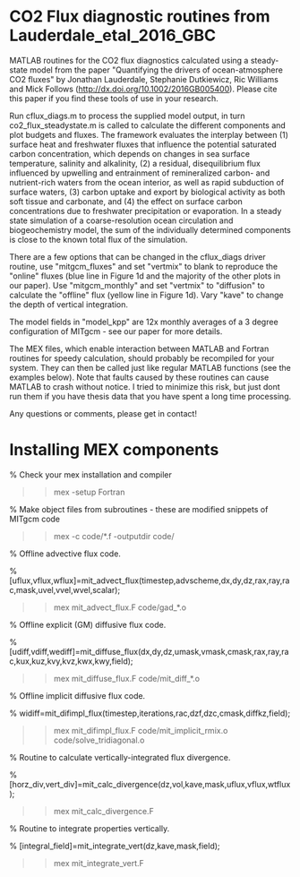 # CO2 Flux diagnostic routines from Lauderdale_etal_2016_GBC

MATLAB routines for the CO2 flux diagnostics calculated using a steady-state model from the paper "Quantifying the drivers of ocean-atmosphere CO2 fluxes" by Jonathan Lauderdale, Stephanie Dutkiewicz, Ric Williams and Mick Follows (http://dx.doi.org/10.1002/2016GB005400). Please cite this paper if you find these tools of use in your research.

Run cflux_diags.m to process the supplied model output, in turn co2_flux_steadystate.m is called to calculate the different components and plot budgets and fluxes. The framework evaluates the interplay between (1) surface heat and freshwater fluxes that influence the potential saturated carbon concentration, which depends on changes in sea surface temperature, salinity and alkalinity, (2) a residual, disequilibrium flux influenced by upwelling and entrainment of remineralized carbon- and nutrient-rich waters from the ocean interior, as well as rapid subduction of surface waters, (3) carbon uptake and export by biological activity as both soft tissue and carbonate, and (4) the effect on surface carbon concentrations due to freshwater precipitation or evaporation. In a steady state simulation of a coarse-resolution ocean circulation and biogeochemistry model, the sum of the individually determined components is close to the known total flux of the simulation. 

There are a few options that can be changed in the cflux_diags driver routine, use "mitgcm_fluxes" and set "vertmix" to blank to reproduce the "online" fluxes (blue line in Figure 1d and the majority of the other plots in our paper). Use "mitgcm_monthly" and set "vertmix" to "diffusion" to calculate the "offline" flux (yellow line in Figure 1d). Vary "kave" to change the depth of vertical integration.

The model fields in "model_kpp" are 12x monthly averages of a 3 degree configuration of MITgcm - see our paper for more details.

The MEX files, which enable interaction between MATLAB and Fortran routines for speedy calculation, should probably be recompiled for your system. They can then be called just like regular MATLAB functions (see the examples below). Note that faults caused by these routines can cause MATLAB to crash without notice. I tried to minimize this risk, but just dont run them if you have thesis data that you have spent a long time processing.

Any questions or comments, please get in contact!

# Installing MEX components
% Check your mex installation and compiler
>> mex -setup Fortran

% Make object files from subroutines - these are modified snippets of MITgcm code
>> mex -c code/*.f -outputdir code/

% Offline advective flux code.

% [uflux,vflux,wflux]=mit_advect_flux(timestep,advscheme,dx,dy,dz,rax,ray,rac,mask,uvel,vvel,wvel,scalar);
>> mex mit_advect_flux.F code/gad_*.o

% Offline explicit (GM) diffusive flux code.

% [udiff,vdiff,wediff]=mit_diffuse_flux(dx,dy,dz,umask,vmask,cmask,rax,ray,rac,kux,kuz,kvy,kvz,kwx,kwy,field);
>> mex mit_diffuse_flux.F code/mit_diff_*.o

% Offline implicit diffusive flux code.

% widiff=mit_difimpl_flux(timestep,iterations,rac,dzf,dzc,cmask,diffkz,field);
>> mex mit_difimpl_flux.F code/mit_implicit_rmix.o code/solve_tridiagonal.o
            
% Routine to calculate vertically-integrated flux divergence. 

% [horz_div,vert_div]=mit_calc_divergence(dz,vol,kave,mask,uflux,vflux,wtflux);
>> mex mit_calc_divergence.F 

% Routine to integrate properties vertically. 

% [integral_field]=mit_integrate_vert(dz,kave,mask,field);
>> mex mit_integrate_vert.F
